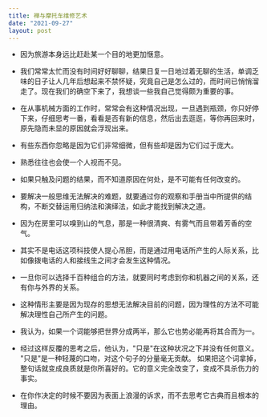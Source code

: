 ```yaml
---
title: 禅与摩托车维修艺术
date: "2021-09-27"
layout: post
---
```


- 因为旅游本身远比赶赴某一个目的地更加惬意。

- 我们常常太忙而没有时间好好聊聊，结果日复一日地过着无聊的生活，单调乏味的日子让人几年后想起来不禁怀疑，究竟自己是怎么过的，而时间已悄悄溜走了。现在我们的确空下来了，我想谈一些我自己觉得颇为重要的事。

- 在从事机械方面的工作时，常常会有这种情况出现，一旦遇到瓶颈，你只好停下来，仔细思考一番，看看是否有新的信息，然后出去逛逛，等你再回来时，原先隐而未显的原因就会浮现出来。

- 有些东西你忽略是因为它们非常细微，但有些却是因为它们过于庞大。

- 熟悉往往也会使一个人视而不见。

- 如果只触及问题的结果，而不知道原因在何处，是不可能有任何改变的。

- 要解决一般思维无法解决的难题，就要通过你的观察和手册当中所提供的结构，不断交替运用归纳法和演绎法，如此才能找到解决之道。

- 因为在房里可以嗅到山的气息，那是一种很清爽、有雾气而且带着芳香的空气。

- 其实不是电话这项科技使人提心吊胆，而是通过用电话所产生的人际关系，比如像拨电话的人和接线生之间才会发生这种情况。

- 一旦你可以选择千百种组合的方法，就要同时考虑到你和机器之间的关系，还有你与外界的关系。

- 这种情形主要是因为现存的思想无法解决目前的问题，因为理性的方法不可能解决理性自己所产生的问题。

- 我认为，如果一个词能够把世界分成两半，那么它也势必能再将其合而为一。

- 经过这样反覆的思考之后，他认为，"只是"在这种状况之下并没有任何意义。 "只是"是一种轻蔑的口吻，对这个句子的分量毫无贡献。 如果把这个词拿掉，整句话就变成良质就是你所喜好的。它的意义完全改变了，变成不具杀伤力的事实。

- 在你作决定的时候不要因为表面上浪漫的诉求，而不去思考它古典而且根本的理由。